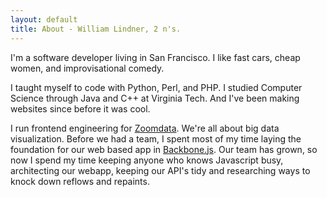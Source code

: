 ```yaml
---
layout: default
title: About - William Lindner, 2 n's.
---
```


I'm a software developer living in San Francisco. I like fast cars, cheap women, and improvisational comedy.

I taught myself to code with Python, Perl, and PHP. I studied Computer Science through Java and C++ at Virginia Tech. And I've been making websites since before it was cool.

I run frontend engineering for [Zoomdata](http://zoomdata.com). We're all about big data visualization. Before we had a team, I spent most of my time laying the foundation for our web based app in [Backbone.js](http://backbonejs.org). Our team has grown, so now I spend my time keeping anyone who knows Javascript busy, architecting our webapp, keeping our API's tidy and researching ways to knock down reflows and repaints.
